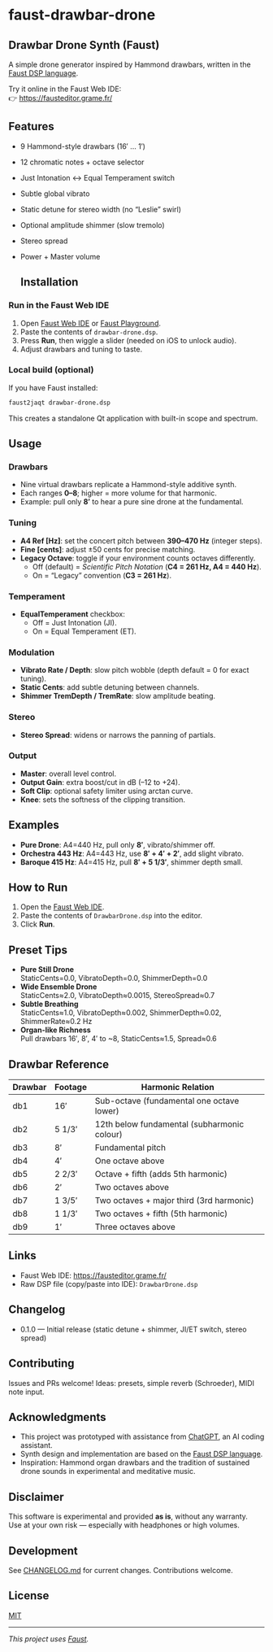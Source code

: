 # faust-drawbar-drone
## Drawbar Drone Synth (Faust)

A simple drone generator inspired by Hammond drawbars, written in the [Faust DSP language](https://faust.grame.fr).

Try it online in the Faust Web IDE:  
👉 https://fausteditor.grame.fr/

## Features
- 9 Hammond-style drawbars (16′ … 1′)
- 12 chromatic notes + octave selector
- Just Intonation ↔ Equal Temperament switch
- Subtle global vibrato
- Static detune for stereo width (no “Leslie” swirl)
- Optional amplitude shimmer (slow tremolo)
- Stereo spread
- Power + Master volume

  ## Installation

### Run in the Faust Web IDE
1. Open [Faust Web IDE](https://faustide.grame.fr/) or [Faust Playground](https://faustplayground.grame.fr/).
2. Paste the contents of `drawbar-drone.dsp`.
3. Press **Run**, then wiggle a slider (needed on iOS to unlock audio).
4. Adjust drawbars and tuning to taste.

### Local build (optional)
If you have Faust installed:

```bash
faust2jaqt drawbar-drone.dsp
```

This creates a standalone Qt application with built-in scope and spectrum.

## Usage

### Drawbars
- Nine virtual drawbars replicate a Hammond-style additive synth.
- Each ranges **0–8**; higher = more volume for that harmonic.
- Example: pull only **8′** to hear a pure sine drone at the fundamental.

### Tuning
- **A4 Ref [Hz]**: set the concert pitch between **390–470 Hz** (integer steps).
- **Fine [cents]**: adjust ±50 cents for precise matching.
- **Legacy Octave**: toggle if your environment counts octaves differently.
  - Off (default) = *Scientific Pitch Notation* (**C4 = 261 Hz, A4 = 440 Hz**).
  - On = “Legacy” convention (**C3 = 261 Hz**).

### Temperament
- **EqualTemperament** checkbox:  
  - Off = Just Intonation (JI).  
  - On = Equal Temperament (ET).

### Modulation
- **Vibrato Rate / Depth**: slow pitch wobble (depth default = 0 for exact tuning).
- **Static Cents**: add subtle detuning between channels.
- **Shimmer TremDepth / TremRate**: slow amplitude beating.

### Stereo
- **Stereo Spread**: widens or narrows the panning of partials.

### Output
- **Master**: overall level control.
- **Output Gain**: extra boost/cut in dB (–12 to +24).
- **Soft Clip**: optional safety limiter using arctan curve.
- **Knee**: sets the softness of the clipping transition.

## Examples
- **Pure Drone**: A4=440 Hz, pull only **8′**, vibrato/shimmer off.  
- **Orchestra 443 Hz**: A4=443 Hz, use **8′ + 4′ + 2′**, add slight vibrato.  
- **Baroque 415 Hz**: A4=415 Hz, pull **8′ + 5 1/3′**, shimmer depth small.

## How to Run
1. Open the [Faust Web IDE](https://fausteditor.grame.fr/).
2. Paste the contents of `DrawbarDrone.dsp` into the editor.
3. Click **Run**.

## Preset Tips
- **Pure Still Drone**  
  StaticCents=0.0, VibratoDepth=0.0, ShimmerDepth=0.0
- **Wide Ensemble Drone**  
  StaticCents≈2.0, VibratoDepth≈0.0015, StereoSpread≈0.7
- **Subtle Breathing**  
  StaticCents≈1.0, VibratoDepth≈0.002, ShimmerDepth≈0.02, ShimmerRate≈0.2 Hz
- **Organ-like Richness**  
  Pull drawbars 16′, 8′, 4′ to ~8, StaticCents≈1.5, Spread≈0.6

## Drawbar Reference
| Drawbar | Footage | Harmonic Relation                           |
|---------|---------|---------------------------------------------|
| db1     | 16′     | Sub-octave (fundamental one octave lower)   |
| db2     | 5 1/3′  | 12th below fundamental (subharmonic colour) |
| db3     | 8′      | Fundamental pitch                           |
| db4     | 4′      | One octave above                            |
| db5     | 2 2/3′  | Octave + fifth (adds 5th harmonic)          |
| db6     | 2′      | Two octaves above                           |
| db7     | 1 3/5′  | Two octaves + major third (3rd harmonic)    |
| db8     | 1 1/3′  | Two octaves + fifth (5th harmonic)          |
| db9     | 1′      | Three octaves above                         |


## Links
- Faust Web IDE: https://fausteditor.grame.fr/
- Raw DSP file (copy/paste into IDE): `DrawbarDrone.dsp`

## Changelog
- 0.1.0 — Initial release (static detune + shimmer, JI/ET switch, stereo spread)

## Contributing
Issues and PRs welcome! Ideas: presets, simple reverb (Schroeder), MIDI note input.

## Acknowledgments
- This project was prototyped with assistance from [ChatGPT](https://openai.com/chatgpt), an AI coding assistant.  
- Synth design and implementation are based on the [Faust DSP language](https://faust.grame.fr/).  
- Inspiration: Hammond organ drawbars and the tradition of sustained drone sounds in experimental and meditative music.

## Disclaimer
This software is experimental and provided **as is**, without any warranty.  
Use at your own risk — especially with headphones or high volumes.

## Development

See [CHANGELOG.md](CHANGELOG.md) for current changes. Contributions welcome.

## License

[MIT](LICENSE)

---

*This project uses [Faust](https://faust.grame.fr/).*




